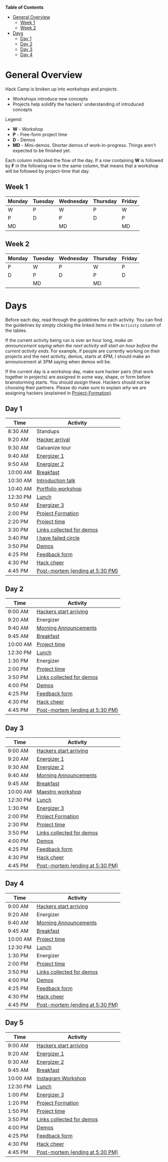 <!-- markdown-toc start - Don't edit this section. Run M-x markdown-toc-generate-toc again -->
**Table of Contents**

- [General Overview](#general-overview)
    - [Week 1](#week-1)
    - [Week 2](#week-2)
- [Days](#days)
    - [Day 1](#day-1)
    - [Day 2](#day-2)
    - [Day 3](#day-3)
    - [Day 4](#day-4)

<!-- markdown-toc end -->

# General Overview

Hack Camp is broken up into _workshops_ and _projects_.

- Workshops introduce new concepts
- Projects help solidify the hackers' understanding of introduced concepts

Legend:

- **W** - Workshop
- **P** - Free-form project time
- **D** - Demos
- **MD** - Mini-demos. Shorter demos of work-in-progress. Things aren't expected
  to be finished yet.

Each column indicated the flow of the day. If a row containing **W** is followed
by **F** in the following row in the same column, that means that a workshop
will be followed by project-time that day.

## Week 1

| Monday | Tuesday | Wednesday | Thursday | Friday |
| ------ | ------- | --------- | -------- | ------ |
| W      | P       | W         | P        | W      |
| P      | D       | P         | D        | P      |
| MD     |         | MD        |          | MD     |


## Week 2

| Monday | Tuesday | Wednesday | Thursday | Friday |
| ------ | ------- | --------- | -------- | ------ |
| P      | W       | P         | W        | P      |
| D      | P       | D         | P        | D      |
|        | MD      |           | MD       |        |

# Days

Before each day, read through the guidelines for each activity. You can find the
guidelines by simply clicking the linked items in the `Activity` column of the
tables.

If the current activity being run is over an hour long, _make an announcement
saying when the next activity will start an hour before the current activity
ends_. For example, if people are currently working on their projects and the
next activity, demos, starts at 4PM, I should make an announcement at 3PM saying
when demos will be.

If the current day is a workshop day, make sure hacker pairs (that work together
in projects) are assigned in some way, shape, or form before brainstorming
starts. You should _assign_ these. Hackers should not be choosing their
partners. Please do make sure to explain _why_ we are assigning hackers (explained in [Project-Formation](ACTIVITIES#project-formation)).

## Day 1

| Time     | Activity                                                     |
| -------- | ------------------------------------------------------------ |
| 8:30 AM  | Standups                                                     |
| 9:20 AM  | [Hacker arrival](ACTIVITIES.md#on-the-first-day)             |
| 9:30 AM  | Galvanize tour                                               |
| 9:40 AM  | [Energizer 1](ACTIVITIES.md#where-the-west-wind-blows)       |
| 9:50 AM  | [Energizer 2](ACTIVITIES.md#i-love-my-neighbor-who)          |
| 10:00 AM | [Breakfast](ACTIVITIES.md#breakfast)                         |
| 10:30 AM | [Introduction talk](ACTIVITIES.md#introduction-talk)         |
| 10:40 AM | [Portfolio workshop](ACTIVITIES.md#portfolio)                |
| 12:30 PM | [Lunch](ACTIVITIES.md#lunch)                                 |
| 9:50 AM  | [Energizer 3](ACTIVITIES.md#evolution-rock-paper-scissors)   |
| 2:00 PM  | [Project Formation](ACTIVITIES.md#project-formation)         |
| 2:20 PM  | [Project time](ACTIVITIES.md#freeform-projects)              |
| 3:30 PM  | [Links collected for demos](ACTIVITIES.md#links)             |
| 3:40 PM  | [I have failed circle](ACTIVITIES.md#i-have-failed-activity) |
| 3:50 PM  | [Demos](ACTIVITIES.md#demos)                                 |
| 4:25 PM  | [Feedback form](ACTIVITIES.md#feedback-forms)                |
| 4:30 PM  | [Hack cheer](ACTIVITIES.md#finishing-off-the-day)            |
| 4:45 PM  | [Post-mortem (ending at 5:30 PM)](ACTIVITIES.md#post-mortem) |

## Day 2

| Time     | Activity                                                     |
| -------- | ------------------------------------------------------------ |
| 9:00 AM  | [Hackers start arriving](ACTIVITIES.md#hacker-arrival)       |
| 9:20 AM  | Energizer                                                    |
| 9:40 AM  | [Morning Announcements](ACTIVITIES.md#morning-announcements) |
| 9:45 AM  | [Breakfast](ACTIVITIES.md#breakfast)                         |
| 10:00 AM | [Project time](ACTIVITIES.md#freeform-projects)              |
| 12:30 PM | [Lunch](ACTIVITIES.md#lunch)                                 |
| 1:30 PM  | Energizer                                                    |
| 2:00 PM  | [Project time](ACTIVITIES.md#freeform-projects)              |
| 3:50 PM  | [Links collected for demos](ACTIVITIES.md#links)             |
| 4:00 PM  | [Demos](ACTIVITIES.md#demos)                                 |
| 4:25 PM  | [Feedback form](ACTIVITIES.md#feedback-forms)                |
| 4:30 PM  | [Hack cheer](ACTIVITIES.md#finishing-off-the-day)            |
| 4:45 PM  | [Post-mortem (ending at 5:30 PM)](ACTIVITIES.md#post-mortem) |

## Day 3

| Time     | Activity                                                     |
| -------- | ------------------------------------------------------------ |
| 9:00 AM  | [Hackers start arriving](ACTIVITIES.md#hacker-arrival)       |
| 9:20 AM  | [Energizer 1](ACTIVITIES.md#mumbled-messages)                |
| 9:30 AM  | [Energizer 2](ACTIVITIES.md#ninja)                           |
| 9:40 AM  | [Morning Announcements](ACTIVITIES.md#morning-announcements) |
| 9:45 AM  | [Breakfast](ACTIVITIES.md#breakfast)                         |
| 10:00 AM | [Maestro workshop](ACTIVITIES.md#maestro)                    |
| 12:30 PM | [Lunch](ACTIVITIES.md#lunch)                                 |
| 1:30 PM  | [Energizer 3](ACTIVITIES.md#human-knot)                      |
| 2:00 PM  | [Project Formation](ACTIVITIES.md#project-formation)         |
| 2:30 PM  | [Project time](ACTIVITIES.md#freeform-projects)              |
| 3:50 PM  | [Links collected for demos](ACTIVITIES.md#links)             |
| 4:00 PM  | [Demos](ACTIVITIES.md#demos)                                 |
| 4:25 PM  | [Feedback form](ACTIVITIES.md#feedback-forms)                |
| 4:30 PM  | [Hack cheer](ACTIVITIES.md#finishing-off-the-day)            |
| 4:45 PM  | [Post-mortem (ending at 5:30 PM)](ACTIVITIES.md#post-mortem) |

## Day 4

| Time     | Activity                                                     |
| -------- | ------------------------------------------------------------ |
| 9:00 AM  | [Hackers start arriving](ACTIVITIES.md#hacker-arrival)       |
| 9:20 AM  | Energizer                                                    |
| 9:40 AM  | [Morning Announcements](ACTIVITIES.md#morning-announcements) |
| 9:45 AM  | [Breakfast](ACTIVITIES.md#breakfast)                         |
| 10:00 AM | [Project time](ACTIVITIES.md#freeform-projects)              |
| 12:30 PM | [Lunch](ACTIVITIES.md#lunch)                                 |
| 1:30 PM  | Energizer                                                    |
| 2:00 PM  | [Project time](ACTIVITIES.md#freeform-projects)              |
| 3:50 PM  | [Links collected for demos](ACTIVITIES.md#links)             |
| 4:00 PM  | [Demos](ACTIVITIES.md#demos)                                 |
| 4:25 PM  | [Feedback form](ACTIVITIES.md#feedback-forms)                |
| 4:30 PM  | [Hack cheer](ACTIVITIES.md#finishing-off-the-day)            |
| 4:45 PM  | [Post-mortem (ending at 5:30 PM)](ACTIVITIES.md#post-mortem) |

## Day 5

| Time     | Activity                                                     |
| -------- | ------------------------------------------------------------ |
| 9:00 AM  | [Hackers start arriving](ACTIVITIES.md#hacker-arrival)       |
| 9:20 AM  | [Energizer 1](ACTIVITIES.md#one-word-radio)                  |
| 9:30 AM  | [Energizer 2](ACTIVITIES.md#sharks-and-minnows)              |
| 9:45 AM  | [Breakfast](ACTIVITIES.md#breakfast)                         |
| 10:00 AM | [Instagram Workshop](ACTIVITIES.md#instagram)                                                     |
| 12:30 PM | [Lunch](ACTIVITIES.md#lunch)                                 |
| 1:00 PM  | [Energizer 3](ACTIVITIES.md#bad-startup-ideas)               |
| 1:20 PM  | [Project Formation](ACTIVITIES.md#project-formation)         |
| 1:50 PM  | [Project time](ACTIVITIES.md#freeform-projects)              |
| 3:50 PM  | [Links collected for demos](ACTIVITIES.md#links)             |
| 4:00 PM  | [Demos](ACTIVITIES.md#demos)                                 |
| 4:25 PM  | [Feedback form](ACTIVITIES.md#feedback-forms)                |
| 4:30 PM  | [Hack cheer](ACTIVITIES.md#finishing-off-the-day)            |
| 4:45 PM  | [Post-mortem (ending at 5:30 PM)](ACTIVITIES.md#post-mortem) |
